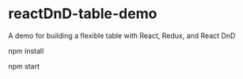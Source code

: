 # reactDnD-table-demo
A demo for building a flexible table with React, Redux, and React DnD

npm install

npm start

